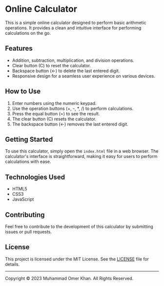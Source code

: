 # Online Calculator

This is a simple online calculator designed to perform basic arithmetic operations. It provides a clean and intuitive interface for performing calculations on the go.

## Features

- Addition, subtraction, multiplication, and division operations.
- Clear button (C) to reset the calculator.
- Backspace button (&larr;) to delete the last entered digit.
- Responsive design for a seamless user experience on various devices.

## How to Use

1. Enter numbers using the numeric keypad.
2. Use the operation buttons (+, -, *, /) to perform calculations.
3. Press the equal button (=) to see the result.
4. The clear button (C) resets the calculator.
5. The backspace button (&larr;) removes the last entered digit.

## Getting Started

To use this calculator, simply open the `index.html` file in a web browser. The calculator's interface is straightforward, making it easy for users to perform calculations with ease.

## Technologies Used

- HTML5
- CSS3
- JavaScript

## Contributing

Feel free to contribute to the development of this calculator by submitting issues or pull requests.

## License

This project is licensed under the MIT License. See the [LICENSE](https://github.com/OmerKhan24/Online-Calculator/blob/main/LICENSE.md) file for details.

---

Copyright © 2023 Muhammad Omer Khan. All Rights Reserved.

